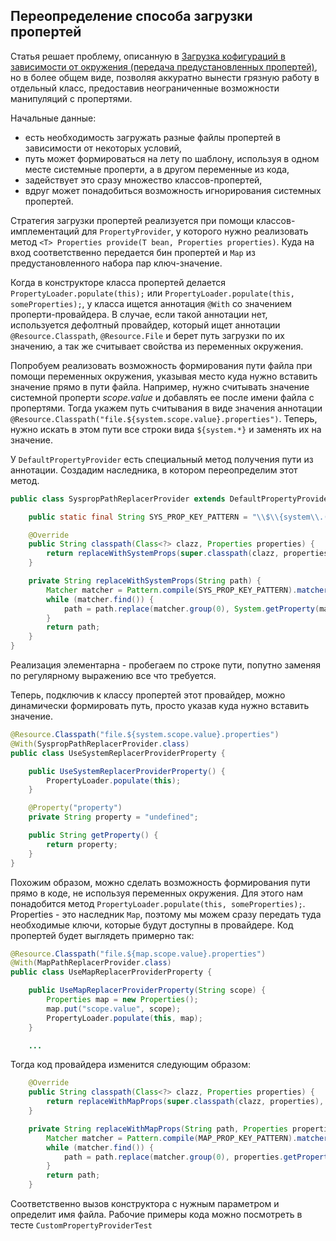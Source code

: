 ## Переопределение способа загрузки пропертей

Статья решает проблему, описанную в [Загрузка кофигураций в зависимости от окружения (передача предустановленных пропертей)][create-multi-file-configuration],
но в более общем виде, позволяя аккуратно вынести грязную работу в отдельный класс,
предоставив неограниченные возможности манипуляций с пропертями.

Начальные данные:
- есть необходимость загружать разные файлы пропертей в зависимости от некоторых условий,
- путь может формироваться на лету по шаблону, используя в одном месте системные проперти, а в другом переменные из кода,
- задействует это сразу множество классов-пропертей,
- вдруг может понадобиться возможность игнорирования системных пропертей.

Стратегия загрузки пропертей реализуется при помощи классов-имплементаций для ``PropertyProvider``, у которого нужно реализовать
метод ``<T> Properties provide(T bean, Properties properties)``. Куда на вход соответственно передается бин пропертей и `Map` из
предустановленного набора пар ключ-значение.

Когда в конструкторе класса пропертей делается ``PropertyLoader.populate(this);`` или ``PropertyLoader.populate(this, someProperties);``,
у класса ищется аннотация ``@With`` со значением проперти-провайдера. В случае, если такой аннотации нет, используется дефолтный провайдер,
который ищет аннотации ``@Resource.Classpath``, ``@Resource.File`` и берет путь загрузки по их значению, а так же считывает свойства из переменных окружения.

Попробуем реализовать возможность формирования пути файла при помощи переменных окружения, указывая место куда нужно вставить значение прямо в пути файла.
Например, нужно считывать значение системной проперти *scope.value* и добавлять ее после имени файла с пропертями.
Тогда укажем путь считывания в виде значения аннотации ``@Resource.Classpath("file.${system.scope.value}.properties")``.
Теперь, нужно искать в этом пути все строки вида `${system.*}` и заменять их на значение.

У ``DefaultPropertyProvider`` есть специальный метод получения пути из аннотации. Создадим наследника, в котором переопределим этот метод.

```java
public class SyspropPathReplacerProvider extends DefaultPropertyProvider {

    public static final String SYS_PROP_KEY_PATTERN = "\\$\\{system\\.([^\\}]*)\\}";

    @Override
    public String classpath(Class<?> clazz, Properties properties) {
        return replaceWithSystemProps(super.classpath(clazz, properties));
    }

    private String replaceWithSystemProps(String path) {
        Matcher matcher = Pattern.compile(SYS_PROP_KEY_PATTERN).matcher(path);
        while (matcher.find()) {
            path = path.replace(matcher.group(0), System.getProperty(matcher.group(1), ""));
        }
        return path;
    }
}
```

Реализация элементарна - пробегаем по строке пути, попутно заменяя по регулярному выражению все что требуется.

Теперь, подключив к классу пропертей этот провайдер, можно динамически формировать путь, просто указав куда нужно вставить значение.

```java
@Resource.Classpath("file.${system.scope.value}.properties")
@With(SyspropPathReplacerProvider.class)
public class UseSystemReplacerProviderProperty {

	public UseSystemReplacerProviderProperty() {
		PropertyLoader.populate(this);
	}

	@Property("property")
	private String property = "undefined";

	public String getProperty() {
        return property;
	}
}
```

Похожим образом, можно сделать возможность формирования пути прямо в коде, не используя переменных окружения.
Для этого нам понадобится метод ``PropertyLoader.populate(this, someProperties);``. Properties - это наследник ``Map``,
поэтому мы можем сразу передать туда необходимые ключи, которые будут доступны в провайдере.
Код пропертей будет выглядеть примерно так:

```java
@Resource.Classpath("file.${map.scope.value}.properties")
@With(MapPathReplacerProvider.class)
public class UseMapReplacerProviderProperty {

	public UseMapReplacerProviderProperty(String scope) {
        Properties map = new Properties();
        map.put("scope.value", scope);
		PropertyLoader.populate(this, map);
	}

	...

```

Тогда код провайдера изменится следующим образом:

```java
    @Override
    public String classpath(Class<?> clazz, Properties properties) {
        return replaceWithMapProps(super.classpath(clazz, properties), properties);
    }

    private String replaceWithMapProps(String path, Properties properties) {
        Matcher matcher = Pattern.compile(MAP_PROP_KEY_PATTERN).matcher(path);
        while (matcher.find()) {
            path = path.replace(matcher.group(0), properties.getProperty(matcher.group(1), ""));
        }
        return path;
    }
```

Соответственно вызов конструктора с нужным параметром и определит имя файла.
Рабочие примеры кода можно посмотреть в тесте ``CustomPropertyProviderTest``

[create-multi-file-configuration]: https://github.com/yandex-qatools/properties/blob/master/properties-loader/src/site/create-multi-file-configuration.ru.md



